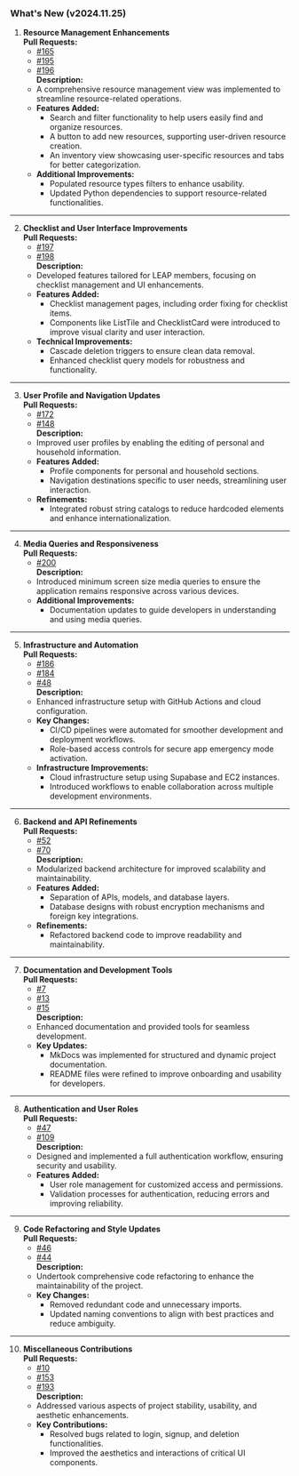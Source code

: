 ### What's New (v2024.11.25)

1. **Resource Management Enhancements**  
   **Pull Requests:**  
   - [#165](https://github.com/uw-ssec/post-disaster-comms/pull/165)  
   - [#195](https://github.com/uw-ssec/post-disaster-comms/pull/195)  
   - [#196](https://github.com/uw-ssec/post-disaster-comms/pull/196)  
   **Description:**  
   - A comprehensive resource management view was implemented to streamline resource-related operations.  
   - **Features Added:**  
     - Search and filter functionality to help users easily find and organize resources.  
     - A button to add new resources, supporting user-driven resource creation.  
     - An inventory view showcasing user-specific resources and tabs for better categorization.  
   - **Additional Improvements:**  
     - Populated resource types filters to enhance usability.  
     - Updated Python dependencies to support resource-related functionalities.  

---

2. **Checklist and User Interface Improvements**  
   **Pull Requests:**  
   - [#197](https://github.com/uw-ssec/post-disaster-comms/pull/197)  
   - [#198](https://github.com/uw-ssec/post-disaster-comms/pull/198)  
   **Description:**  
   - Developed features tailored for LEAP members, focusing on checklist management and UI enhancements.  
   - **Features Added:**  
     - Checklist management pages, including order fixing for checklist items.  
     - Components like ListTile and ChecklistCard were introduced to improve visual clarity and user interaction.  
   - **Technical Improvements:**  
     - Cascade deletion triggers to ensure clean data removal.  
     - Enhanced checklist query models for robustness and functionality.  

---

3. **User Profile and Navigation Updates**  
   **Pull Requests:**  
   - [#172](https://github.com/uw-ssec/post-disaster-comms/pull/172)  
   - [#148](https://github.com/uw-ssec/post-disaster-comms/pull/148)  
   **Description:**  
   - Improved user profiles by enabling the editing of personal and household information.  
   - **Features Added:**  
     - Profile components for personal and household sections.  
     - Navigation destinations specific to user needs, streamlining user interaction.  
   - **Refinements:**  
     - Integrated robust string catalogs to reduce hardcoded elements and enhance internationalization.  

---

4. **Media Queries and Responsiveness**  
   **Pull Requests:**  
   - [#200](https://github.com/uw-ssec/post-disaster-comms/pull/200)  
   **Description:**  
   - Introduced minimum screen size media queries to ensure the application remains responsive across various devices.  
   - **Additional Improvements:**  
     - Documentation updates to guide developers in understanding and using media queries.  

---

5. **Infrastructure and Automation**  
   **Pull Requests:**  
   - [#186](https://github.com/uw-ssec/post-disaster-comms/pull/186)  
   - [#184](https://github.com/uw-ssec/post-disaster-comms/pull/184)  
   - [#48](https://github.com/uw-ssec/post-disaster-comms/pull/48)  
   **Description:**  
   - Enhanced infrastructure setup with GitHub Actions and cloud configuration.  
   - **Key Changes:**  
     - CI/CD pipelines were automated for smoother development and deployment workflows.  
     - Role-based access controls for secure app emergency mode activation.  
   - **Infrastructure Improvements:**  
     - Cloud infrastructure setup using Supabase and EC2 instances.  
     - Introduced workflows to enable collaboration across multiple development environments.  

---

6. **Backend and API Refinements**  
   **Pull Requests:**  
   - [#52](https://github.com/uw-ssec/post-disaster-comms/pull/52)  
   - [#70](https://github.com/uw-ssec/post-disaster-comms/pull/70)  
   **Description:**  
   - Modularized backend architecture for improved scalability and maintainability.  
   - **Features Added:**  
     - Separation of APIs, models, and database layers.  
     - Database designs with robust encryption mechanisms and foreign key integrations.  
   - **Refinements:**  
     - Refactored backend code to improve readability and maintainability.  

---

7. **Documentation and Development Tools**  
   **Pull Requests:**  
   - [#7](https://github.com/uw-ssec/post-disaster-comms/pull/7)  
   - [#13](https://github.com/uw-ssec/post-disaster-comms/pull/13)  
   - [#15](https://github.com/uw-ssec/post-disaster-comms/pull/15)  
   **Description:**  
   - Enhanced documentation and provided tools for seamless development.  
   - **Key Updates:**  
     - MkDocs was implemented for structured and dynamic project documentation.  
     - README files were refined to improve onboarding and usability for developers.  

---

8. **Authentication and User Roles**  
   **Pull Requests:**  
   - [#47](https://github.com/uw-ssec/post-disaster-comms/pull/47)  
   - [#109](https://github.com/uw-ssec/post-disaster-comms/pull/109)  
   **Description:**  
   - Designed and implemented a full authentication workflow, ensuring security and usability.  
   - **Features Added:**  
     - User role management for customized access and permissions.  
     - Validation processes for authentication, reducing errors and improving reliability.  

---

9. **Code Refactoring and Style Updates**  
   **Pull Requests:**  
   - [#46](https://github.com/uw-ssec/post-disaster-comms/pull/46)  
   - [#44](https://github.com/uw-ssec/post-disaster-comms/pull/44)  
   **Description:**  
   - Undertook comprehensive code refactoring to enhance the maintainability of the project.  
   - **Key Changes:**  
     - Removed redundant code and unnecessary imports.  
     - Updated naming conventions to align with best practices and reduce ambiguity.  

---

10. **Miscellaneous Contributions**  
    **Pull Requests:**  
    - [#10](https://github.com/uw-ssec/post-disaster-comms/pull/10)  
    - [#153](https://github.com/uw-ssec/post-disaster-comms/pull/153)  
    - [#193](https://github.com/uw-ssec/post-disaster-comms/pull/193)  
    **Description:**  
    - Addressed various aspects of project stability, usability, and aesthetic enhancements.  
    - **Key Contributions:**  
      - Resolved bugs related to login, signup, and deletion functionalities.  
      - Improved the aesthetics and interactions of critical UI components.

